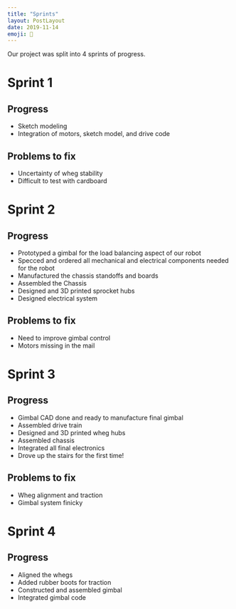 ```yaml
---
title: "Sprints"
layout: PostLayout
date: 2019-11-14
emoji: 📯
---
```

Our project was split into 4 sprints of progress.

# Sprint 1
## Progress
* Sketch modeling
* Integration of motors, sketch model, and drive code

## Problems to fix
* Uncertainty of wheg stability
* Difficult to test with cardboard

# Sprint 2
## Progress
* Prototyped a gimbal for the load balancing aspect of our robot
* Specced and ordered all mechanical and electrical components needed for the robot
* Manufactured the chassis standoffs and boards
* Assembled the Chassis
* Designed and 3D printed sprocket hubs
* Designed electrical system

## Problems to fix
* Need to improve gimbal control
* Motors missing in the mail

# Sprint 3
## Progress
* Gimbal CAD done and ready to manufacture final gimbal
* Assembled drive train
* Designed and 3D printed wheg hubs
* Assembled chassis
* Integrated all final electronics
* Drove up the stairs for the first time!

## Problems to fix
* Wheg alignment and traction
* Gimbal system finicky

# Sprint 4
## Progress
* Aligned the whegs
* Added rubber boots for traction
* Constructed and assembled gimbal
* Integrated gimbal code

